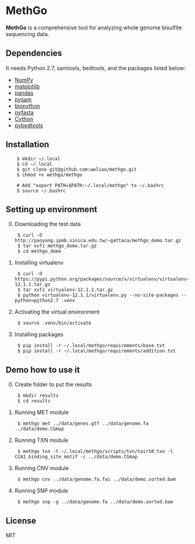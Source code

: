 # MethGo
**MethGo** is a comprehensive tool for analyzing whole genome bisulfite sequencing data.

## Dependencies
It needs Python 2.7, samtools, bedtools, and the packages listed below:
- [NumPy](http://www.numpy.org/)
- [matplotlib](http://matplotlib.org/)
- [pandas](http://pandas.pydata.org/)
- [pysam](http://pysam.readthedocs.org/)
- [biopython](http://biopython.org/)
- [pyfasta](https://pypi.python.org/pypi/pyfasta/)
- [Cython](http://cython.org/)
- [pybedtools](https://pythonhosted.org/pybedtools/)

## Installation

        $ mkdir ~/.local
        $ cd ~/.local
        $ git clone git@github.com:wwliao/methgo.git
        $ chmod +x methgo/methgo

        # Add "export PATH=$PATH:~/.local/methgo" to ~/.bashrc
        $ source ~/.bashrc

## Setting up environment
0. Downloading the test data

        $ curl -O http://paoyang.ipmb.sinica.edu.tw/~gattaca/methgo_demo.tar.gz
        $ tar xvfz methgo_demo.tar.gz
        $ cd methgo_demo

1. Installing virtualenv

        $ curl -O https://pypi.python.org/packages/source/v/virtualenv/virtualenv-12.1.1.tar.gz
        $ tar xvfz virtualenv-12.1.1.tar.gz
        $ python virtualenv-12.1.1/virtualenv.py --no-site-packages --python=python2.7 .venv

2. Activating the virtual environment

        $ source .venv/bin/activate

3. Installing packages

        $ pip install -r ~/.local/methgo/requirements/base.txt
        $ pip install -r ~/.local/methgo/requirements/addition.txt

## Demo how to use it
0. Create folder to put the results

        $ mkdir results
        $ cd results

1. Running MET module

        $ methgo met ../data/genes.gtf ../data/genome.fa ../data/demo.CGmap

2. Running TXN module

        $ methgo txn -t ~/.local/methgo/scripts/txn/tair10_txn -l CCA1_binding_site_motif -c ../data/demo.CGmap

3. Running CNV module

        $ methgo cnv ../data/genome.fa.fai ../data/demo.sorted.bam

4. Running SNP module

        $ methgo snp -g ../data/genome.fa ../data/demo.sorted.bam

## License
MIT
